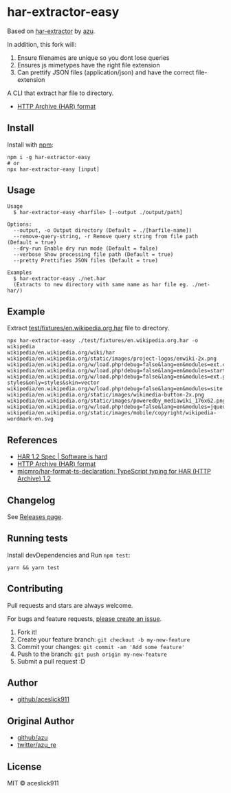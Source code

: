 # har-extractor-easy

Based on [har-extractor](https://github.com/azu/har-extractor) by [azu](https://github.com/azu).

In addition, this fork will:

1. Ensure filenames are unique so you dont lose queries
2. Ensures js mimetypes have the right file extension
3. Can prettify JSON files (application/json) and have the correct file-extension

A CLI that extract har file to directory.

-   [HTTP Archive (HAR) format](https://w3c.github.io/web-performance/specs/HAR/Overview.html "HTTP Archive (HAR) format")

## Install

Install with [npm](https://www.npmjs.com/):

    npm i -g har-extractor-easy
    # or
    npx har-extractor-easy [input]

## Usage

    Usage
      $ har-extractor-easy <harfile> [--output ./output/path]

    Options:
      --output, -o Output directory (Default = ./[harfile-name])
      --remove-query-string, -r Remove query string from file path (Default = true)
      --dry-run Enable dry run mode (Default = false)
      --verbose Show processing file path (Default = true)
      --pretty Prettifies JSON files (Default = true)

    Examples
      $ har-extractor-easy ./net.har
      (Extracts to new directory with same name as har file eg. ./net-har/)

## Example

Extract [test/fixtures/en.wikipedia.org.har](test/fixtures/en.wikipedia.org.har) file to directory.

```
npx har-extractor-easy ./test/fixtures/en.wikipedia.org.har -o wikipedia
wikipedia/en.wikipedia.org/wiki/har
wikipedia/en.wikipedia.org/static/images/project-logos/enwiki-2x.png
wikipedia/en.wikipedia.org/w/load.php!debug=false&lang=en&modules=ext.cite.styles!ext.uls.interlanguage!ext.visualEditor.desktopA
wikipedia/en.wikipedia.org/w/load.php!debug=false&lang=en&modules=startup&only=scripts&skin=vector
wikipedia/en.wikipedia.org/w/load.php!debug=false&lang=en&modules=ext.gadget.charinsert-styles&only=styles&skin=vector
wikipedia/en.wikipedia.org/w/load.php!debug=false&lang=en&modules=site.styles&only=styles&skin=vector
wikipedia/en.wikipedia.org/static/images/wikimedia-button-2x.png
wikipedia/en.wikipedia.org/static/images/poweredby_mediawiki_176x62.png
wikipedia/en.wikipedia.org/w/load.php!debug=false&lang=en&modules=jquery,mediawiki!mediawiki.legacy.wikibits&only=scripts&skin=ve
wikipedia/en.wikipedia.org/static/images/mobile/copyright/wikipedia-wordmark-en.svg
```

## References

-   [HAR 1.2 Spec | Software is hard](http://www.softwareishard.com/blog/har-12-spec/ "HAR 1.2 Spec | Software is hard")
-   [HTTP Archive (HAR) format](https://w3c.github.io/web-performance/specs/HAR/Overview.html "HTTP Archive (HAR) format")
-   [micmro/har-format-ts-declaration: TypeScript typing for HAR (HTTP Archive) 1.2](https://github.com/micmro/har-format-ts-declaration "micmro/har-format-ts-declaration: TypeScript typing for HAR (HTTP Archive) 1.2")

## Changelog

See [Releases page](https://github.com/aceslick911/har-extractor-easy/releases).

## Running tests

Install devDependencies and Run `npm test`:

    yarn && yarn test

## Contributing

Pull requests and stars are always welcome.

For bugs and feature requests, [please create an issue](https://github.com/aceslick911/har-extractor-easy/issues).

1. Fork it!
2. Create your feature branch: `git checkout -b my-new-feature`
3. Commit your changes: `git commit -am 'Add some feature'`
4. Push to the branch: `git push origin my-new-feature`
5. Submit a pull request :D

## Author

-   [github/aceslick911](https://github.com/aceslick911)

## Original Author

-   [github/azu](https://github.com/azu)
-   [twitter/azu_re](https://twitter.com/azu_re)

## License

MIT © aceslick911
